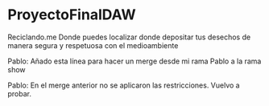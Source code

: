 # ProyectoFinalDAW
Reciclando.me Donde puedes localizar donde depositar tus desechos de manera segura y respetuosa con el medioambiente

Pablo: Añado esta línea para hacer un merge desde mi rama Pablo a la rama show

Pablo: En el merge anterior no se aplicaron las restricciones. Vuelvo a probar.